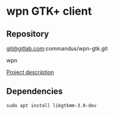 # wpn GTK+ client

## Repository

git@gitlab.com:commandus/wpn-gtk.git

wpn

[Project description](https://docs.google.com/document/d/19pM4g-hvx2MUVV2Ggljw1MMTg9tMCEH7aHYYKpJMaWk/edit?usp=sharing)

## Dependencies

```
sudo apt install libgtkmm-3.0-dev
```
